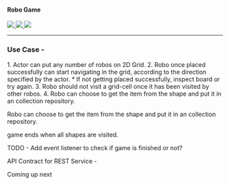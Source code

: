 <h4>Robo Game</h4>
<a href="https://codecov.io/gh/abhiroj/RoboGame">
  <img src="https://codecov.io/gh/abhiroj/RoboGame/branch/master/graph/badge.svg" />
</a>
<a href="https://travis-ci.org/abhiroj/RoboGame">
  <img src="https://travis-ci.org/abhiroj/RoboGame.svg?branch=master"/>
</a>
<a href="https://codeclimate.com/github/abhiroj/RoboGame/maintainability"><img src="https://api.codeclimate.com/v1/badges/e03c6349b888da023a65/maintainability" /></a>
<hr/>
<h3>Use Case -</h3>
  1. Actor can put any number of robos on 2D Grid.
  2. Robo once placed successfully can start navigating in the grid, according to the direction specified by the actor.
      * If not getting placed successfully, inspect board or try again.
  3. Robo should not visit a grid-cell once it has been visited by other robos.
  4. Robo can choose to get the item from the shape and put it in an collection repository.

Robo can choose to get the item from the shape and put it in an collection repository.

game ends when all shapes are visited.

TODO - Add event listener to check if game is finished or not?

API Contract for REST Service -

Coming up next
